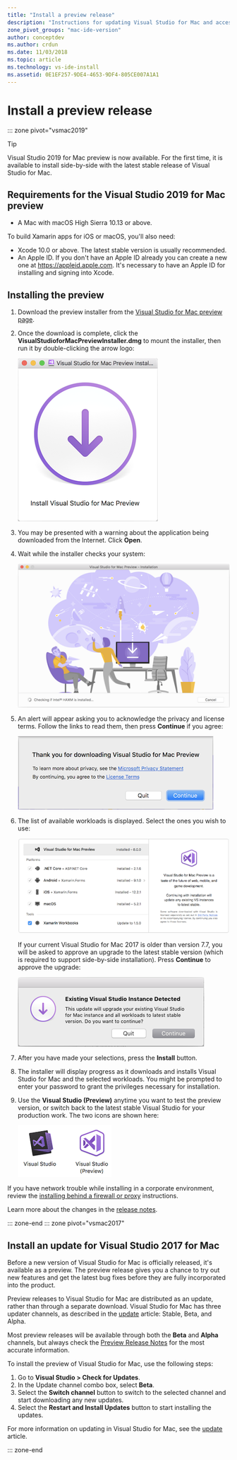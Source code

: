 ```yaml
---
title: "Install a preview release"
description: "Instructions for updating Visual Studio for Mac and accessing preview releases, including the Visual Studio 2019 for Mac previews."
zone_pivot_groups: "mac-ide-version"
author: conceptdev
ms.author: crdun
ms.date: 11/03/2018
ms.topic: article
ms.technology: vs-ide-install
ms.assetid: 0E1EF257-9DE4-4653-9DF4-805CE007A1A1
---
```

# Install a preview release

::: zone pivot="vsmac2019"

> [!TIP]
> Visual Studio 2019 for Mac preview is now available. For the first time, it is available to install side-by-side with the latest stable release of Visual Studio for Mac.

## Requirements for the Visual Studio 2019 for Mac preview

* A Mac with macOS High Sierra 10.13 or above.

To build Xamarin apps for iOS or macOS, you'll also need:

* Xcode 10.0 or above. The latest stable version is usually recommended.
* An Apple ID. If you don't have an Apple ID already you can create a new one at https://appleid.apple.com. It's necessary to have an Apple ID for installing and signing into Xcode.

## Installing the preview

1. Download the preview installer from the [Visual Studio for Mac preview page](https://aka.ms/vs4mac-preview).
2. Once the download is complete, click the **VisualStudioforMacPreviewInstaller.dmg** to mount the installer, then run it by double-clicking the arrow logo:

    [![Click the large arrow to begin installation](media/install-preview-installer-sml.png)](media/install-preview-installer.png#lightbox)

3. You may be presented with a warning about the application being downloaded from the Internet. Click **Open**.
4. Wait while the installer checks your system:

    [![The installer checks your system for installed components](media/install-preview-checking-sml.png)](media/install-preview-checking.png#lightbox)

5. An alert will appear asking you to acknowledge the privacy and license terms. Follow the links to read them, then press **Continue** if you agree:

    [![Follow the links to the privacy and terms, then continue if you agree](media/install-preview-privacy-sml.png)](media/install-preview-privacy.png#lightbox)

6. The list of available workloads is displayed. Select the ones you wish to use:

    [![Choose which optional workload features you would like to install](media/install-preview-selection-sml.png)](media/install-preview-selection.png#lightbox)

    If your current Visual Studio for Mac 2017 is older than version 7.7, you will be asked to approve an upgrade to the latest stable version (which is required to support side-by-side installation). Press **Continue** to approve the upgrade:

    ![Upgrading the stable version to 7.7 is required](media/install-preview-older-upgrade.png)

7. After you have made your selections, press the **Install** button.
8. The installer will display progress as it downloads and installs Visual Studio for Mac and the selected workloads. You might be prompted to enter your password to grant the privileges necessary for installation.
9. Use the **Visual Studio (Preview)** anytime you want to test the preview version, or switch back to the latest stable Visual Studio for your production work. The two icons are shown here:

    ![Stable and preview icon differences](media/install-preview-icons-sml.png)

If you have network trouble while installing in a corporate environment, review the [installing behind a firewall or proxy](https://docs.microsoft.com/visualstudio/mac/installation#install-visual-studio-for-mac-behind-a-firewall-or-proxy-server) instructions.

Learn more about the changes in the [release notes](https://docs.microsoft.com/visualstudio/releasenotes/vs2019-mac-preview-relnotes).

::: zone-end
::: zone pivot="vsmac2017"

## Install an update for Visual Studio 2017 for Mac

Before a new version of Visual Studio for Mac is officially released, it's available as a preview. The preview release gives you a chance to try out new features and get the latest bug fixes before they are fully incorporated into the product.

Preview releases to Visual Studio for Mac are distributed as an update, rather than through a separate download. Visual Studio for Mac has three updater channels, as described in the [update](update.md) article: Stable, Beta, and Alpha.

Most preview releases will be available through both the **Beta** and **Alpha** channels, but always check the [Preview Release Notes](/visualstudio/releasenotes/vs2017-mac-preview-relnotes) for the most accurate information.

To install the preview of Visual Studio for Mac, use the following steps:

1. Go to **Visual Studio > Check for Updates**.
2. In the Update channel combo box, select **Beta**.
3. Select the **Switch channel** button to switch to the selected channel and start downloading any new updates.
4. Select the **Restart and Install Updates** button to start installing the updates.

For more information on updating in Visual Studio for Mac, see the [update](update.md) article.

::: zone-end